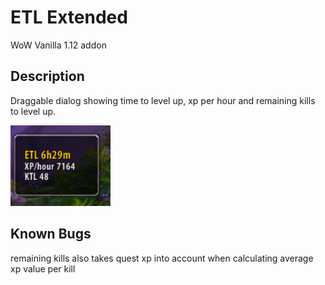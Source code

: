 # ETL Extended
WoW Vanilla 1.12 addon
## Description
Draggable dialog showing time to level up, xp per hour and remaining kills to level up.

[<img src="docs/preview.png">](https://github.com/Snicked/ETL)

## Known Bugs
remaining kills also takes quest xp into account when calculating average xp value per kill
